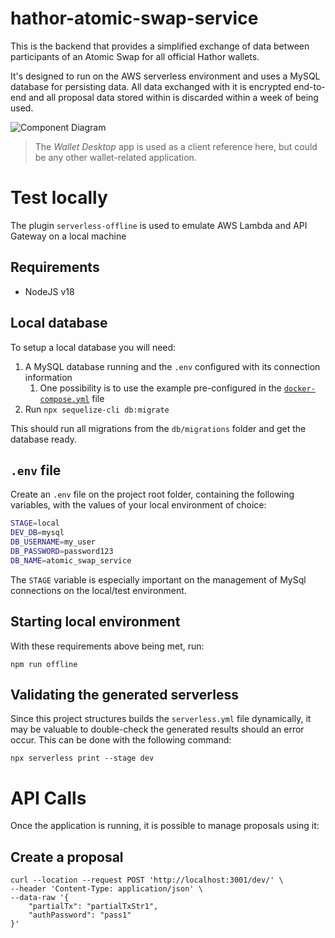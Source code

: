 # hathor-atomic-swap-service
This is the backend that provides a simplified exchange of data between participants of an Atomic Swap for all official
Hathor wallets.

It's designed to run on the AWS serverless environment and uses a MySQL database for persisting data. All data exchanged
with it is encrypted end-to-end and all proposal data stored within is discarded within a week of being used.

![Component Diagram](https://user-images.githubusercontent.com/1299409/207974802-e4a9a50b-c712-440c-8c39-58e1c40be4b5.png)
> The _Wallet Desktop_ app is used as a client reference here, but could be any other wallet-related application.

# Test locally
The plugin `serverless-offline` is used to emulate AWS Lambda and API Gateway on a local machine

## Requirements
- NodeJS v18

## Local database
To setup a local database you will need:
1. A MySQL database running and the `.env` configured with its connection information
   1. One possibility is to use the example pre-configured in the [`docker-compose.yml`](docker-compose.yml) file
2. Run `npx sequelize-cli db:migrate`

This should run all migrations from the `db/migrations` folder and get the database ready.

## `.env` file
Create an `.env` file on the project root folder, containing the following variables, with the values of your local
environment of choice: 
```sh
STAGE=local
DEV_DB=mysql
DB_USERNAME=my_user
DB_PASSWORD=password123
DB_NAME=atomic_swap_service
```
The `STAGE` variable is especially important on the management of MySql connections on the local/test environment.

## Starting local environment
With these requirements above being met, run:
```angular2html
npm run offline
```

## Validating the generated serverless
Since this project structures builds the `serverless.yml` file dynamically, it may be valuable to double-check
the generated results should an error occur. This can be done with the following command:
```shell
npx serverless print --stage dev
```

# API Calls
Once the application is running, it is possible to manage proposals using it:

## Create a proposal
```shell
curl --location --request POST 'http://localhost:3001/dev/' \
--header 'Content-Type: application/json' \
--data-raw '{
    "partialTx": "partialTxStr1",
    "authPassword": "pass1"
}'
```
